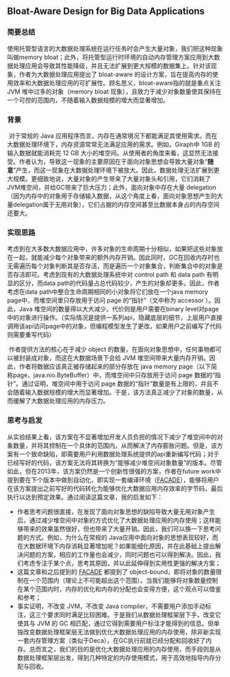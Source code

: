 ## Bloat-Aware Design for Big Data Applications

### 简要总结

​	使用托管型语言的大数据处理系统在运行任务时会产生大量对象，我们把这种现象叫做memory bloat；此外，将托管型运行时环境的自动内存管理方案应用到大数据处理应用会导致其性能降级，并且无法扩展到更大规模的数据集上。针对该现象，作者为大数据处理应用提出了 bloat-aware 的设计方案，旨在提高内存的使用效率和大数据处理应用的可扩展性。顾名思义，bloat-aware指的就是重点关注 JVM 堆中过多的对象（memory bloat 现象），且致力于减少对象数量使其保持在一个可控的范围内，不随着输入数据规模的增大而显著增加。

### 背景

​	对于常规的 Java 应用程序而言，内存在通常境况下都能满足其使用需求。而在大数据处理环境下，内存资源常常无法满足应用的需求。例如，Giraph中 1GB 的输入数据就能消耗完 12 GB 大小的堆空间。从使用者的角度来看，这显然无法接受。作者认为，导致这一现象的主要原因在于面向对象思想会导致大量对象“**随意**”产生，而这一现象在大数据处理环境下被放大。因此，数据处理无法扩展到更大规模。更细致地说，大量对象的产生带来了大量对象头和引用，它们消耗了JVM堆空间，并给GC带来了巨大压力；此外，面向对象中存在大量 delegation（因为内存中的对象用于存储输入数据，从这个角度上看，面向对象思想产生的大量delegation属于无用对象），它们占据的内存空间甚至比数据本身占的内存空间还要大。

### 实现思路

​	考虑到在大多数大数据应用中，许多对象的生命周期十分相似，如果把这些对象放在一起，就能减少每个对象带来的额外内存开销。因此同时，GC在回收内存时也无需遍历每个对象判断其是否存活，而是遍历一个对象集合，判断集合中的对象是否存活即可。考虑到现有的大数据处理系统中对 control path 和 data path 有明显的区分，而data path的代码量占总代码较少，产生的对象却更多。因此，作者考虑在data path中整合生命周期相同的小对象将它们放在一个java memory page中，而堆空间里只存放用于访问 page 的“指针”（文中称为 accessor ）。因此，Java 堆空间的数量得以大大减少，代价则是用户需要在binary level对page中的对象进行操作。（实际情况是提供一系列api，隐藏底层的细节，上层用户直接调用该api访问page中的对象，但编程模型发生了更改，如果用户之前编写了代码则需要重写代码）

​	作者提供方法的核心在于减少 object 的数量，在面向对象思想中，任何事物都可以被封装成对象，而这在大数据场景下会给 JVM 堆空间带来大量内存开销。因此，作者将数据应该真正被存储起来的部分存放在 java memory page（以下简称page，java.nio.ByteBuffer）中，而堆空间中只存放用于访问 page 数据的“指针”。通过证明，堆空间中用于访问 page 数据的“指针”数量是有上限的，并且不会随着输入数据规模的增大而显著增加。于是，该方法真正减少了对象的数量，从而缓解了大数据处理应用的内存压力。

### 思考与启发

​	从实验结果上看，该方案在不显著增加开发人员负担的情况下减少了堆空间中的对象数量，并将其控制在一个具体的范围内，从而解决了内存膨胀问题。但是，该方案有一个致命缺陷，即需要用户利用数据处理系统提供的api重新编写代码；对于已经写好的代码，该方案无法将其转换为“能够减少堆空间对象数量”的版本。尽管如此，但在2013年，该方案仍然是一个创新性很强的方案，作者在future work中提到要在下个版本中做到自动化，即实现一套编译环境（[FACADE](./facade_con.md)），能够将用户在该方案提出之前写好的代码转化为能够优化大数据应用内存效率的字节码，最后执行以达到预定效果。通过阅读这篇文章，我的启发如下：

- 作者思考问题很直接，在发现了面向对象思想的缺陷导致大量无用对象产生后，通过减少堆空间中对象的方式优化了大数据处理应用的内存使用；这样能够带来的效果虽然很好，但也带来了大量开销。因此，我们可以换一下思考问题的方式。例如，为什么在常规的 Java应用中面向对象的思想表现较好，而在大数据环境下内存消耗显著增加呢？如果能细化原因，并在此基础上提出解决问题的方案，相应的工作量也会减少，同时问题也可以得到解决。因此，我们考虑专注于某个点，思考其原因，并以此延伸得到实用性更强的解决方案；
- 这篇文章和之后提到的 [FACADE](./facade_con.md) 都提到了 object-bound，即将对象的数量限制在一个范围内（理论上不可能超出这个范围）。当我们能够将对象数量控制在某个范围内时，内存的优化和内存的分配也会变得方便，这个观点可以借鉴和参考；
- 事实证明，不改变 JVM，不改变 Java compiler，不需要用户添加手动标注，这三个要求同时满足比较困难。于是我们从数据处理框架层下手，改变它使其与 JVM 的 GC 相匹配，通过它得到需要用户标注才能得到的信息。但单独改变数据处理框架层无法做到优化大数据处理应用的内存使用，除非新实现一套内存管理方案（类似于Deca），在GC执行前就已经分配和回收好了内存。总而言之，我们的目的是优化大数据处理应用的内存使用，而手段则是从数据处理框架层出发，得到几种特定的内存使用模式，用于高效地指导内存分配与回收。